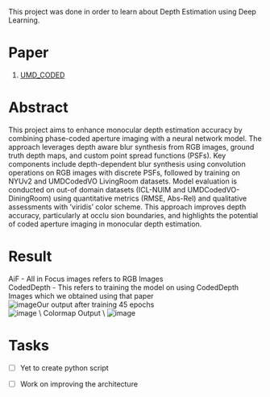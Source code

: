 This project was done in order to learn about Depth Estimation using Deep Learning.

# Paper
1. [UMD_CODED](https://prg.cs.umd.edu/CodedVO) 

# Abstract
This project aims to enhance monocular depth
 estimation accuracy by combining phase-coded aperture imaging
 with a neural network model. The approach leverages depth
aware blur synthesis from RGB images, ground truth depth
 maps, and custom point spread functions (PSFs).
 Key components include depth-dependent blur synthesis
 using convolution operations on RGB images with discrete
 PSFs, followed by training on NYUv2 and UMDCodedVO
LivingRoom datasets. Model evaluation is conducted on out-of
domain datasets (ICL-NUIM and UMDCodedVO-DiningRoom)
 using quantitative metrics (RMSE, Abs-Rel) and qualitative
 assessments with ’viridis’ color scheme.
 This approach improves depth accuracy, particularly at occlu
sion boundaries, and highlights the potential of coded aperture
 imaging in monocular depth estimation.

 # Result
 AiF - All in Focus images refers to RGB Images  
 CodedDepth - This refers to training the model on using CodedDepth Images which we obtained using that paper \
 ![image](https://github.com/user-attachments/assets/0c7821a8-b2b9-4ef8-9a00-d445e068cdf6)Our output after training 45 epochs \
 ![image](https://github.com/user-attachments/assets/23ee825a-19cc-4b06-8c23-b41f8cee1579) 
\ Colormap Output \ 
![image](https://github.com/user-attachments/assets/0bb78200-5415-4983-9687-cb26ccba010b)



 # Tasks
 - [ ] Yet to create python script
 - [ ] Work on improving the architecture

